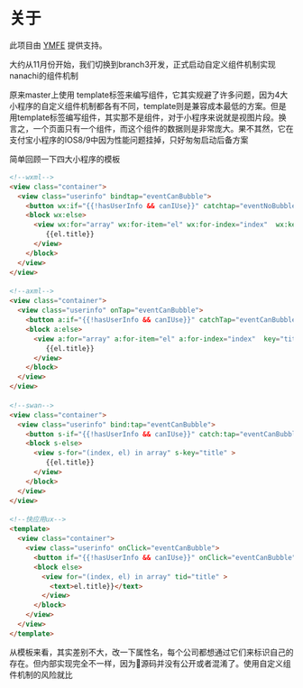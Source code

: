 # 关于

此项目由 [YMFE](https://ymfe.org) 提供支持。


大约从11月份开始，我们切换到branch3开发，正式启动自定义组件机制实现nanachi的组件机制

原来master上使用 template标签来编写组件，它其实规避了许多问题，因为4大小程序的自定义组件机制都各有不同，template则是兼容成本最低的方案。但是用template标签编写组件，其实那不是组件，对于小程序来说就是视图片段。换言之，一个页面只有一个组件，而这个组件的数据则是非常庞大。果不其然，它在支付宝小程序的IOS8/9中因为性能问题挂掉，只好匆匆启动后备方案

简单回顾一下四大小程序的模板

```html
<!--wxml-->
<view class="container">
  <view class="userinfo" bindtap="eventCanBubble">
    <button wx:if="{{!hasUserInfo && canIUse}}" catchtap="eventNoBubble"> 获取头像昵称 </button>
    <block wx:else>
      <view wx:for="array" wx:for-item="el" wx:for-index="index"  wx:key="*this">
         {{el.title}}
      </view>
    </block>
  </view>
</view>

<!--axml-->
<view class="container">
  <view class="userinfo" onTap="eventCanBubble">
    <button a:if="{{!hasUserInfo && canIUse}}" catchTap="eventCanBubble"> 获取头像昵称 </button>
    <block a:else>
      <view a:for="array" a:for-item="el" a:for-index="index"  key="title" >
         {{el.title}}
      </view>
    </block>
  </view>
</view>

<!--swan-->
<view class="container">
  <view class="userinfo" bind:tap="eventCanBubble">
    <button s-if="{{!hasUserInfo && canIUse}}" catch:tap="eventCanBubble"> 获取头像昵称 </button>
    <block s-else>
      <view s-for="(index, el) in array" s-key="title" >
         {{el.title}}
      </view>
    </block>
  </view>
</view>

<!--快应用ux-->
<template>
  <view class="container">
    <view class="userinfo" onClick="eventCanBubble">
      <button if="{{!hasUserInfo && canIUse}}" onClick="eventCanBubble"><text> 获取头像昵称</text> </button>
      <block else>
        <view for="(index, el) in array" tid="title" >
          <text>el.title}}</text>
        </view>
      </block>
    </view>
  </view>
</template>
```

从模板来看，其实差别不大，改一下属性名，每个公司都想通过它们来标识自己的存在。但内部实现完全不一样，因为源码并没有公开或者混淆了。使用自定义组件机制的风险就比<template>标签大很多。 BAT三公司都暴露了一个Component入口函数，让你传入一个配置对象实现组件机制，而以小米为首的快应用则是内部走vue，没有Component这个方法，只需你export一个配置对象。
```javascript
//微信
Component({
  data: {},
  lifetimes: {//钩子必须放在lifetimes
    created(){},//拿不到实例的UUID
    attached(){},//钩子触发顺序与元素在文档位置一致
    dettached(){}
  },
  methods: {//事件句柄必须放在methods
    onClick(){}
  }
})
//支付宝
Component({
  data: {},
  //没有与created对应的didCreate/willMount钩子
  didMount(){},//能拿到实例的UUID
  didUpdate(){},//钩子触发顺序是随机的
  didUnmount(){},
  methods: {
    onClick(){}
  }
})

//百度
Component({
  data: {},
  created(){},//应该是微信自定义组件的早期格式，没有lifetimes，methods
  attached(){},//拿不到实例的UUID
  dettached(){},//钩子触发顺序与元素在文档位置一致
  onClick(){}
})
//小米（快应用都是由小米提供技术方案）
export {
   props: {},//基本与百度差不多
   onInit(){},
   onReady(){},
   onDestroy(){},
   onClick(){}
}
```

从内部实现来看，BAT 都是走迷你React虚拟DOM， 快应用走迷你 vue虚拟DOM， 但支付宝的实现不好，钩子的触发顺序是随机的。因此在非随机的三种中，我们内部有一个迷你React, anu，产生的组件实例放进一个队列中，而BTM （百度，微信，小米）的created/onInit钩子再逐个再出来，执行setData实现视图的更新。而支付宝需要在编译层，为每个自定义组件标签添加一个UUID ，然后在didMount匹配取出。


```javascript
//anu 
onBeforeRender(fiber){
   var type = fiber.type;
   var reactInstances = type.reactInstances;
   var instance = fiber.stateNode;
   if(!instance.wx && reactInstances){
     reactInstances.push(instance)
   }
}

//BTM的created/onReady  <anu-dog></anu-dog>
created(){
   var reactInstances = type.reactInstances;
   var reactInstance = reactInstances.shift();
   reactInstance.wx = this;
   this.reactInstance = reactInstance;
   updateMiniApp(reactInstance)
}

//支付宝  <anu-dog instanceUid="{{'i32432' }}"></anu-dog>
didMount(){
  var reactInstances = type.reactInstances;
  var uid = this.props.instanceUid;
  for (var i = reactInstances.length - 1; i >= 0; i--) {
      var reactInstance = reactInstances[i];
      if (reactInstance.instanceUid === uid) {
          reactInstance.wx = this;
          this.reactInstance = reactInstance;
          updateMiniApp(reactInstance);
          reactInstances.splice(i, 1);
          break;
      }
  }
}

```
其实如果一个页面的数据量不大，template标签实现的组件机制比自定义组件的性能要好，自定义组件标签会对用户的属性根据props配置项进行过滤，
还要传入slot，启动构造函数等等。但数据量大，自定义组件机制由于能实现局部更新，性能就反超了。

但支付宝是个例，由于它延迟到在didMount钩子才更新数据，即视图出来了又要刷新视图，比其他小程序多了一次rerender与伴随而来的reflow。

快应用就更麻烦些，主要有以下问题

1. 快应用要求像vue那样三种格式都放在同一个文件中，但script标签是无法export出任何东西，于是我只好将组件定义单独拆到另一个文件， 才搞定引用父类的问题。

2. 快应用在标签的使用上更为严格，文本节点必须放在a, span, text, option这4种标签中，实际上span的使用限制还严厉些，于是我们在编译时，只用到a, text, option。而a是对标BAT的navigator，因此一般也用不到。

3. 最大的问题是对CSS支持太差，比如说不支持`display: block, display: line`, 不支持浮动，不支持相对绝对定位，不支持`.class1.class2`的写法……  

4. API也比BAT的API少这么多东西，兼容起来非常吃力。




## 娜娜奇提供的核心组件及他们对应的关系，核心的技术内幕

娜娜奇主要分为两大部分， 编译期的转译框架， 统一将以React为技术栈的工程转换为各种小程序认识的文件与结构

转译框架又细分为4部分， react组件转译器，es6转译器， 样式转译器及各种辅助用的helpers.

运行时的底层框架与补丁组件， 底层框架为ReactWx, ReactBu, ReactAli, ReactQuick,分别对标微信，百度，
支付宝小程序及快应用，因为官方React的size太大，并没有适用的钩子机制，让我们在渲染前将数据传给原生组件进行
setData() (setData是小程序实例更新视图的核心方法)，因此我们基于我们早已成熟的迷你React框架anu进行一下扩展 
去掉DOM渲染层，加上各种对应的渲染层，从而形成 对应的React.

补丁组件是指， 小程序都自带一套UI组件，它们存在一些无法抹平的差异或在个别平台直接没有这个组件，我们需要用原生的
view ,text等基础组件元素封装成缺省组件，比如Icon, Button, Navigator.


## 娜娜奇的目录结构以及对应的工程规范，cli以及发布打包，如何控制size

娜娜奇的目录结构以微信的标准为蓝图，大概分为app.js, pages目录， components目录，针对我们的业务，还添加了
commons目录与assets目录。

- app.js是全工程的配置，以react组件形式呈现， 全局共享对象，全局的分享函数都在这实例上
- pages目录 放所有页面组件， 组件在index.js中， 这里目录存在层次
- components目录 放所有有视图的业务组件， 组件在index.js中， 这里的目录只有两层， components/ComponentName/index.js
index.js 要exports与目录名同名的类名
- commons目录 放所有没有视图的业务组件，没有文件名与目录名的限制，
但希望每个业务线的组件都放在与业务线同名的目录下
- assets目录， 放静态资源

app.js pages目录，components目录会应用react转译器与样式转译器， commons目录应用es6转译器，
assets目录应用样式转译器


直观的效果见 [这里的两个图](publish.md)

cli 命令见 [这里](install.md)

build后的大小 [见开发工具的预览](diff.md) 

## 娜娜奇提供的重要功能组件和模块，如何帮助开发者做到快速开发

提供了 @react, @components，@assets这几个别名，用法如
import React from '@react' 这样在很深的目录下，大家就不需要
import React from '../../../../ReactAli'这样写
@components指向components目录
@assets 则用在css, sass, less文件中指向assets目录

React.getApp(), React.getCurrentPage()方便大家得到当前APP配置对象与页面组件的实例

React.api 将对所有平台的上百个API进行抹平，API是wx, swan, my这几个对象，它们里面提供了访问底层的能力
如通信录，电池，音量，地理信息, 上传下载，手机型号信息等一大堆东西

React.api 里的所有异步方法，都Promise化，方便大家直接用es7 的async ,await语法

样式转译器，帮用户处理样式表中的rpx/px之间的转换。

## 为了保证跨平台，设计娜娜奇技术方案的重要原则和开发规范，哪些不支持

所有接口访问必须 使用React.api的方法，不要直接在wx, swan, my对象中取

React组件的只有render方法才能使用JSX，它们需要遵守一下规范，详见[这里](jsx.md)

样式方面，为了兼容快应用，布局统一使用flexbox, 不能使用display:block/inline, float,
position:absolute/relative


## 娜娜奇如何和原生小程序兼容，以及其他有用的辅助功能或者工具

娜娜奇不与某一种原生小程序兼容，因为它要照顾4种小程序

如果你的目录名，样式不符合规范，我们在转译阶段会给出友好提示

快应用的文本节点要求放在text, a, option, label下，娜娜奇会在编译阶段自动对没有放在里面的文本包一个text标签

页面配置对象的许多配置项（如tabBar, titBar的配置参数，页面背景参数）， 我们也进行了抹平，用户只需要以微信方式
写，我们自动转换为各个平台对应的名字，在快应用中，是没有tabBar, 我们直接让每个页面组件继承了一个父类，父类里面
有tabBar, 令它长得与其他小程序一模一样

![nanachi](1538220971726.jpeg)

